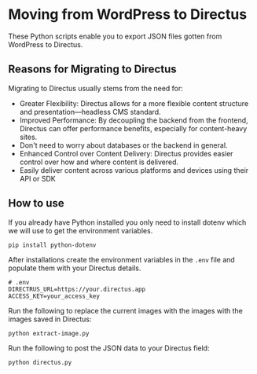 # Moving from WordPress to Directus
These Python scripts enable you to export JSON files gotten from WordPress to Directus. 

## Reasons for Migrating to Directus
Migrating to Directus usually stems from the need for:
- Greater Flexibility: Directus allows for a more flexible content structure and presentation—headless CMS standard.
- Improved Performance: By decoupling the backend from the frontend, Directus can offer performance benefits, especially for content-heavy sites.
- Don't need to worry about databases or the backend in general.
- Enhanced Control over Content Delivery: Directus provides easier control over how and where content is delivered.
- Easily deliver content across various platforms and devices using their API or SDK

## How to use
If you already have Python installed you only need to install dotenv which we will use to get the environment variables.
```
pip install python-dotenv
```
After installations create the environment variables in the `.env` file and populate them with your Directus details.
```
# .env
DIRECTRUS_URL=https://your.directus.app
ACCESS_KEY=your_access_key
```
Run the following to replace the current images with the images with the images saved in Directus: 
```bash
python extract-image.py
```
Run the following to post the JSON data to your Directus field:

```bash
python directus.py
```

